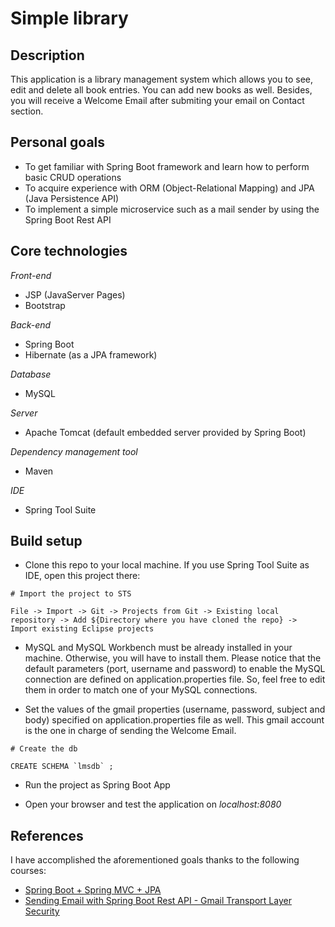 # Simple library

## Description

This application is a library management system which allows you to see, edit and delete all book entries. You can add new books as well. Besides, you will receive a Welcome Email after submiting your email on Contact section.

## Personal goals

- To get familiar with Spring Boot framework and learn how to perform basic CRUD operations
- To acquire experience with ORM (Object-Relational Mapping) and JPA (Java Persistence API)
- To implement a simple microservice such as a mail sender by using the Spring Boot Rest API

## Core technologies

*Front-end*
- JSP (JavaServer Pages)
- Bootstrap

*Back-end*
- Spring Boot
- Hibernate (as a JPA framework)

*Database*
- MySQL

*Server*
- Apache Tomcat (default embedded server provided by Spring Boot)

*Dependency management tool*
- Maven

*IDE*
- Spring Tool Suite

## Build setup

- Clone this repo to your local machine. If you use Spring Tool Suite as IDE, open this project there:

```
# Import the project to STS

File -> Import -> Git -> Projects from Git -> Existing local repository -> Add ${Directory where you have cloned the repo} -> Import existing Eclipse projects
```

- MySQL and MySQL Workbench must be already installed in your machine. Otherwise, you will have to install them. Please notice that the default parameters (port, username and password) to enable the MySQL connection are defined on application.properties file. So, feel free to edit them in order to match one of your MySQL connections.

- Set the values of the gmail properties (username, password, subject and body) specified on application.properties file as well. This gmail account is the one in charge of sending the Welcome Email.

```
# Create the db

CREATE SCHEMA `lmsdb` ;
```

- Run the project as Spring Boot App

- Open your browser and test the application on *localhost:8080*

## References

I have accomplished the aforementioned goals thanks to the following courses:

- [Spring Boot + Spring MVC + JPA](https://www.youtube.com/watch?v=II8V0_ilRbU&list=PLdJYl6XU45uLIHaPBQEj-cEMynAl0oeiz&index=1)
- [Sending Email with Spring Boot Rest API - Gmail Transport Layer Security](https://www.youtube.com/watch?v=G4PUeYbqO80)
